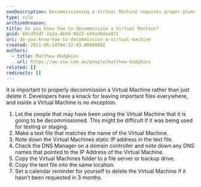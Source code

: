 ```yaml
---
seoDescription: Decommissioning a Virtual Machine requires proper planning and documentation to avoid data loss and ensure continuity.
type: rule
archivedreason:
title: Do you know how to decommission a Virtual Machine?
guid: 84cd91df-2a3a-4b9d-9622-eb9a3bdea871
uri: do-you-know-how-to-decommission-a-virtual-machine
created: 2011-06-14T04:32:43.0000000Z
authors:
  - title: Matthew Hodgkins
    url: https://ww.ssw.com.au/people/matthew-hodgkins
related: []
redirects: []
---
```


It is important to properly decommission a Virtual Machine rather than just delete it. Developers have a knack for leaving important files everywhere, and inside a Virtual Machine is no exception.

<!--endintro-->

1. Let the people that may have been using the Virtual Machine that it is going to be decommissioned. This might be difficult if it was being used for testing or staging.
2. Make a text file that matches the name of the Virtual Machine.
3. Note down the Virtual Machines static IP address in the text file.
4. Check the DNS Manager on a domain controller and note down any DNS names that pointed to the IP Address of the Virtual Machine.
5. Copy the Virtual Machines folder to a file server or backup drive.
6. Copy the text file into the same location.
7. Set a calendar reminder for yourself to delete the Virtual Machine if it hasn’t been requested in 3 months.
